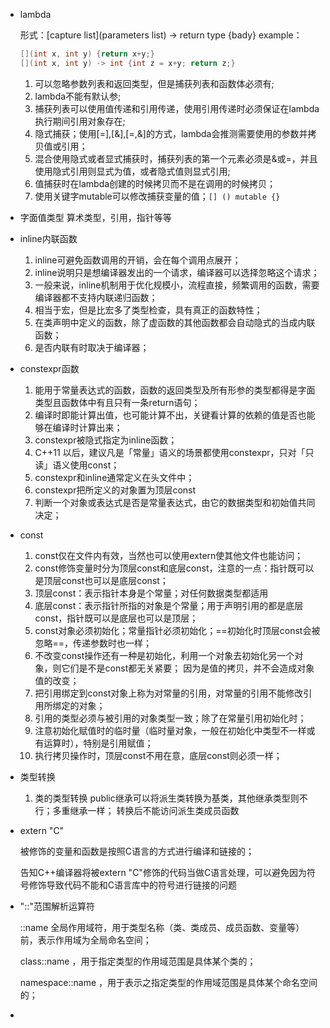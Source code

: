 * lambda

  形式：\[capture list](parameters list) -> return type {bady}
  example：

  ```c++
  [](int x, int y) {return x+y;}
  [](int x, int y) -> int {int z = x+y; return z;}
  ```

  1. 可以忽略参数列表和返回类型，但是捕获列表和函数体必须有;
  2. lambda不能有默认参;
  3. 捕获列表可以使用值传递和引用传递，使用引用传递时必须保证在lambda执行期间引用对象存在;
  4. 隐式捕获；使用[=],[&],[=,&]的方式，lambda会推测需要使用的参数并拷贝值或引用；
  5. 混合使用隐式或者显式捕获时，捕获列表的第一个元素必须是&或=，并且使用隐式引用则显式为值，或者隐式值则显式引用;
  6. 值捕获时在lambda创建的时候拷贝而不是在调用的时候拷贝；
  7. 使用关键字mutable可以修改捕获变量的值；`[] () mutable {}`

* 字面值类型
  算术类型，引用，指针等等
  
* inline内联函数
  1. inline可避免函数调用的开销，会在每个调用点展开；
  2. inline说明只是想编译器发出的一个请求，编译器可以选择忽略这个请求；
  3. 一般来说，inline机制用于优化规模小，流程直接，频繁调用的函数，需要编译器都不支持内联递归函数；
  4. 相当于宏，但是比宏多了类型检查，具有真正的函数特性；
  5. 在类声明中定义的函数，除了虚函数的其他函数都会自动隐式的当成内联函数；
  6. 是否内联有时取决于编译器；
  
* constexpr函数
  1. 能用于常量表达式的函数，函数的返回类型及所有形参的类型都得是字面类型且函数体中有且只有一条return语句；
  2. 编译时即能计算出值，也可能计算不出，关键看计算的依赖的值是否也能够在编译时计算出来；
  3. constexpr被隐式指定为inline函数；
  4. C++11 以后，建议凡是「常量」语义的场景都使用constexpr，只对「只读」语义使用const；
  5. constexpr和inline通常定义在头文件中；
  6. constexpr把所定义的对象置为顶层const
  7. 判断一个对象或表达式是否是常量表达式，由它的数据类型和初始值共同决定；
  
* const

  1. const仅在文件内有效，当然也可以使用extern使其他文件也能访问；
  2. const修饰变量时分为顶层const和底层const，注意的一点：指针既可以是顶层const也可以是底层const；
  3. 顶层const：表示指针本身是个常量；对任何数据类型都适用
  4. 底层const：表示指针所指的对象是个常量；用于声明引用的都是底层const，指针既可以是底层也可以是顶层；
  5. const对象必须初始化；常量指针必须初始化；==初始化时顶层const会被忽略==，传递参数时也一样；
  6. 不改变const操作还有一种是初始化，利用一个对象去初始化另一个对象，则它们是不是const都无关紧要；
     因为是值的拷贝，并不会造成对象值的改变；
  7. 把引用绑定到const对象上称为对常量的引用，对常量的引用不能修改引用所绑定的对象；
  8. 引用的类型必须与被引用的对象类型一致；除了在常量引用初始化时；
  9. 注意初始化赋值时的临时量（临时量对象，一般在初始化中类型不一样或有运算时），特别是引用赋值；
  10. 执行拷贝操作时，顶层const不用在意，底层const则必须一样；

* 类型转换

  1. 类的类型转换
     public继承可以将派生类转换为基类，其他继承类型则不行；多重继承一样；
     转换后不能访问派生类成员函数

* extern "C"

  被修饰的变量和函数是按照C语言的方式进行编译和链接的；

  告知C++编译器将被extern "C"修饰的代码当做C语言处理，可以避免因为符号修饰导致代码不能和C语言库中的符号进行链接的问题

* "::"范围解析运算符

  ::name 全局作用域符，用于类型名称（类、类成员、成员函数、变量等）前，表示作用域为全局命名空间；

  class::name ，用于指定类型的作用域范围是具体某个类的；

  namespace::name ，用于表示之指定类型的作用域范围是具体某个命名空间的；

* 